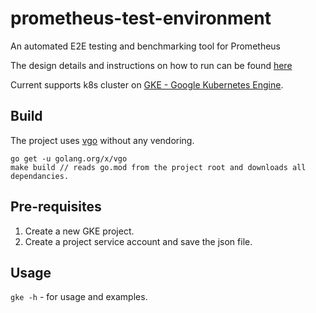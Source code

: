 # prometheus-test-environment
An automated E2E testing and benchmarking tool for Prometheus

The design details and instructions on how to run can be found [here](design.md)

Current supports k8s cluster on [GKE - Google Kubernetes Engine](https://cloud.google.com/kubernetes-engine/).

## Build
The project uses [vgo](https://github.com/golang/vgo) without any vendoring.
```
go get -u golang.org/x/vgo
make build // reads go.mod from the project root and downloads all dependancies.
```

## Pre-requisites
1. Create a new GKE project.
2. Create a project service account and save the json file.

## Usage
`gke -h`  - for usage and examples.
